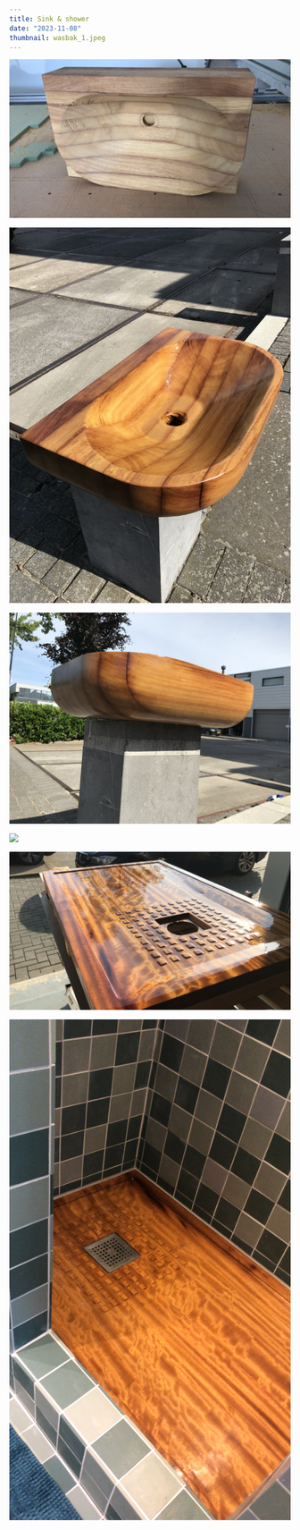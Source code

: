 ```yaml
---
title: Sink & shower
date: "2023-11-08"
thumbnail: wasbak_1.jpeg
---
```


![](wasbak_2.jpeg)

![](wasbak_3.jpeg)

![](wasbak_4.jpeg)

![](douchebak_1.jpeg)

![](douchebak_2.jpeg)

![](douchebak_3.jpeg)
